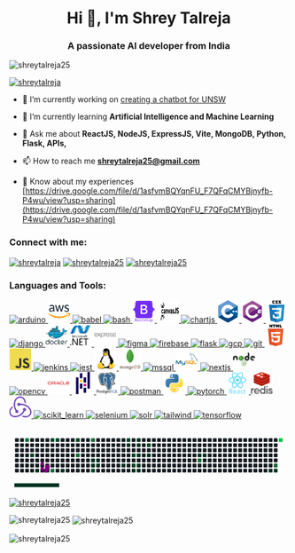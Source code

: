 <h1 align="center">Hi 👋, I'm Shrey Talreja</h1>
<h3 align="center">A passionate AI developer from India</h3>

<p align="left"> <img src="https://komarev.com/ghpvc/?username=shreytalreja25&label=Profile%20views&color=0e75b6&style=flat" alt="shreytalreja25" /> </p>



<p align="left"> <a href="https://twitter.com/shreytalreja" target="blank"><img src="https://img.shields.io/twitter/follow/shreytalreja?logo=twitter&style=for-the-badge" alt="shreytalreja" /></a> </p>

- 🔭 I’m currently working on [creating a chatbot for UNSW](https://github.com/shreytalreja25/unswbot/)

- 🌱 I’m currently learning **Artificial Intelligence and Machine Learning**

- 💬 Ask me about **ReactJS, NodeJS, ExpressJS, Vite, MongoDB, Python, Flask, APIs,**

- 📫 How to reach me **shreytalreja25@gmail.com**

- 📄 Know about my experiences [https://drive.google.com/file/d/1asfvmBQYqnFU_F7QFqCMYBjnyfb-P4wu/view?usp=sharing](https://drive.google.com/file/d/1asfvmBQYqnFU_F7QFqCMYBjnyfb-P4wu/view?usp=sharing)

<h3 align="left">Connect with me:</h3>
<p align="left">
<a href="https://twitter.com/shreytalreja" target="blank"><img align="center" src="https://raw.githubusercontent.com/rahuldkjain/github-profile-readme-generator/master/src/images/icons/Social/twitter.svg" alt="shreytalreja" height="30" width="40" /></a>
<a href="https://linkedin.com/in/shreytalreja25" target="blank"><img align="center" src="https://raw.githubusercontent.com/rahuldkjain/github-profile-readme-generator/master/src/images/icons/Social/linked-in-alt.svg" alt="shreytalreja25" height="30" width="40" /></a>
<a href="https://instagram.com/shreytalreja25" target="blank"><img align="center" src="https://raw.githubusercontent.com/rahuldkjain/github-profile-readme-generator/master/src/images/icons/Social/instagram.svg" alt="shreytalreja25" height="30" width="40" /></a>
</p>

<h3 align="left">Languages and Tools:</h3>
<p align="left"> <a href="https://www.arduino.cc/" target="_blank" rel="noreferrer"> <img src="https://cdn.worldvectorlogo.com/logos/arduino-1.svg" alt="arduino" width="40" height="40"/> </a> <a href="https://aws.amazon.com" target="_blank" rel="noreferrer"> <img src="https://raw.githubusercontent.com/devicons/devicon/master/icons/amazonwebservices/amazonwebservices-original-wordmark.svg" alt="aws" width="40" height="40"/> </a> <a href="https://babeljs.io/" target="_blank" rel="noreferrer"> <img src="https://www.vectorlogo.zone/logos/babeljs/babeljs-icon.svg" alt="babel" width="40" height="40"/> </a> <a href="https://www.gnu.org/software/bash/" target="_blank" rel="noreferrer"> <img src="https://www.vectorlogo.zone/logos/gnu_bash/gnu_bash-icon.svg" alt="bash" width="40" height="40"/> </a> <a href="https://getbootstrap.com" target="_blank" rel="noreferrer"> <img src="https://raw.githubusercontent.com/devicons/devicon/master/icons/bootstrap/bootstrap-plain-wordmark.svg" alt="bootstrap" width="40" height="40"/> </a> <a href="https://canvasjs.com" target="_blank" rel="noreferrer"> <img src="https://raw.githubusercontent.com/Hardik0307/Hardik0307/master/assets/canvasjs-charts.svg" alt="canvasjs" width="40" height="40"/> </a> <a href="https://www.chartjs.org" target="_blank" rel="noreferrer"> <img src="https://www.chartjs.org/media/logo-title.svg" alt="chartjs" width="40" height="40"/> </a> <a href="https://www.w3schools.com/cpp/" target="_blank" rel="noreferrer"> <img src="https://raw.githubusercontent.com/devicons/devicon/master/icons/cplusplus/cplusplus-original.svg" alt="cplusplus" width="40" height="40"/> </a> <a href="https://www.w3schools.com/cs/" target="_blank" rel="noreferrer"> <img src="https://raw.githubusercontent.com/devicons/devicon/master/icons/csharp/csharp-original.svg" alt="csharp" width="40" height="40"/> </a> <a href="https://www.w3schools.com/css/" target="_blank" rel="noreferrer"> <img src="https://raw.githubusercontent.com/devicons/devicon/master/icons/css3/css3-original-wordmark.svg" alt="css3" width="40" height="40"/> </a> <a href="https://www.djangoproject.com/" target="_blank" rel="noreferrer"> <img src="https://cdn.worldvectorlogo.com/logos/django.svg" alt="django" width="40" height="40"/> </a> <a href="https://www.docker.com/" target="_blank" rel="noreferrer"> <img src="https://raw.githubusercontent.com/devicons/devicon/master/icons/docker/docker-original-wordmark.svg" alt="docker" width="40" height="40"/> </a> <a href="https://dotnet.microsoft.com/" target="_blank" rel="noreferrer"> <img src="https://raw.githubusercontent.com/devicons/devicon/master/icons/dot-net/dot-net-original-wordmark.svg" alt="dotnet" width="40" height="40"/> </a> <a href="https://expressjs.com" target="_blank" rel="noreferrer"> <img src="https://raw.githubusercontent.com/devicons/devicon/master/icons/express/express-original-wordmark.svg" alt="express" width="40" height="40"/> </a> <a href="https://www.figma.com/" target="_blank" rel="noreferrer"> <img src="https://www.vectorlogo.zone/logos/figma/figma-icon.svg" alt="figma" width="40" height="40"/> </a> <a href="https://firebase.google.com/" target="_blank" rel="noreferrer"> <img src="https://www.vectorlogo.zone/logos/firebase/firebase-icon.svg" alt="firebase" width="40" height="40"/> </a> <a href="https://flask.palletsprojects.com/" target="_blank" rel="noreferrer"> <img src="https://www.vectorlogo.zone/logos/pocoo_flask/pocoo_flask-icon.svg" alt="flask" width="40" height="40"/> </a> <a href="https://cloud.google.com" target="_blank" rel="noreferrer"> <img src="https://www.vectorlogo.zone/logos/google_cloud/google_cloud-icon.svg" alt="gcp" width="40" height="40"/> </a> <a href="https://git-scm.com/" target="_blank" rel="noreferrer"> <img src="https://www.vectorlogo.zone/logos/git-scm/git-scm-icon.svg" alt="git" width="40" height="40"/> </a> <a href="https://www.w3.org/html/" target="_blank" rel="noreferrer"> <img src="https://raw.githubusercontent.com/devicons/devicon/master/icons/html5/html5-original-wordmark.svg" alt="html5" width="40" height="40"/> </a> <a href="https://developer.mozilla.org/en-US/docs/Web/JavaScript" target="_blank" rel="noreferrer"> <img src="https://raw.githubusercontent.com/devicons/devicon/master/icons/javascript/javascript-original.svg" alt="javascript" width="40" height="40"/> </a> <a href="https://www.jenkins.io" target="_blank" rel="noreferrer"> <img src="https://www.vectorlogo.zone/logos/jenkins/jenkins-icon.svg" alt="jenkins" width="40" height="40"/> </a> <a href="https://jestjs.io" target="_blank" rel="noreferrer"> <img src="https://www.vectorlogo.zone/logos/jestjsio/jestjsio-icon.svg" alt="jest" width="40" height="40"/> </a> <a href="https://www.linux.org/" target="_blank" rel="noreferrer"> <img src="https://raw.githubusercontent.com/devicons/devicon/master/icons/linux/linux-original.svg" alt="linux" width="40" height="40"/> </a> <a href="https://www.mongodb.com/" target="_blank" rel="noreferrer"> <img src="https://raw.githubusercontent.com/devicons/devicon/master/icons/mongodb/mongodb-original-wordmark.svg" alt="mongodb" width="40" height="40"/> </a> <a href="https://www.microsoft.com/en-us/sql-server" target="_blank" rel="noreferrer"> <img src="https://www.svgrepo.com/show/303229/microsoft-sql-server-logo.svg" alt="mssql" width="40" height="40"/> </a> <a href="https://www.mysql.com/" target="_blank" rel="noreferrer"> <img src="https://raw.githubusercontent.com/devicons/devicon/master/icons/mysql/mysql-original-wordmark.svg" alt="mysql" width="40" height="40"/> </a> <a href="https://nextjs.org/" target="_blank" rel="noreferrer"> <img src="https://cdn.worldvectorlogo.com/logos/nextjs-2.svg" alt="nextjs" width="40" height="40"/> </a> <a href="https://nodejs.org" target="_blank" rel="noreferrer"> <img src="https://raw.githubusercontent.com/devicons/devicon/master/icons/nodejs/nodejs-original-wordmark.svg" alt="nodejs" width="40" height="40"/> </a> <a href="https://opencv.org/" target="_blank" rel="noreferrer"> <img src="https://www.vectorlogo.zone/logos/opencv/opencv-icon.svg" alt="opencv" width="40" height="40"/> </a> <a href="https://www.oracle.com/" target="_blank" rel="noreferrer"> <img src="https://raw.githubusercontent.com/devicons/devicon/master/icons/oracle/oracle-original.svg" alt="oracle" width="40" height="40"/> </a> <a href="https://pandas.pydata.org/" target="_blank" rel="noreferrer"> <img src="https://raw.githubusercontent.com/devicons/devicon/2ae2a900d2f041da66e950e4d48052658d850630/icons/pandas/pandas-original.svg" alt="pandas" width="40" height="40"/> </a> <a href="https://www.postgresql.org" target="_blank" rel="noreferrer"> <img src="https://raw.githubusercontent.com/devicons/devicon/master/icons/postgresql/postgresql-original-wordmark.svg" alt="postgresql" width="40" height="40"/> </a> <a href="https://postman.com" target="_blank" rel="noreferrer"> <img src="https://www.vectorlogo.zone/logos/getpostman/getpostman-icon.svg" alt="postman" width="40" height="40"/> </a> <a href="https://www.python.org" target="_blank" rel="noreferrer"> <img src="https://raw.githubusercontent.com/devicons/devicon/master/icons/python/python-original.svg" alt="python" width="40" height="40"/> </a> <a href="https://pytorch.org/" target="_blank" rel="noreferrer"> <img src="https://www.vectorlogo.zone/logos/pytorch/pytorch-icon.svg" alt="pytorch" width="40" height="40"/> </a> <a href="https://reactjs.org/" target="_blank" rel="noreferrer"> <img src="https://raw.githubusercontent.com/devicons/devicon/master/icons/react/react-original-wordmark.svg" alt="react" width="40" height="40"/> </a> <a href="https://redis.io" target="_blank" rel="noreferrer"> <img src="https://raw.githubusercontent.com/devicons/devicon/master/icons/redis/redis-original-wordmark.svg" alt="redis" width="40" height="40"/> </a> <a href="https://redux.js.org" target="_blank" rel="noreferrer"> <img src="https://raw.githubusercontent.com/devicons/devicon/master/icons/redux/redux-original.svg" alt="redux" width="40" height="40"/> </a> <a href="https://scikit-learn.org/" target="_blank" rel="noreferrer"> <img src="https://upload.wikimedia.org/wikipedia/commons/0/05/Scikit_learn_logo_small.svg" alt="scikit_learn" width="40" height="40"/> </a> <a href="https://www.selenium.dev" target="_blank" rel="noreferrer"> <img src="https://raw.githubusercontent.com/detain/svg-logos/780f25886640cef088af994181646db2f6b1a3f8/svg/selenium-logo.svg" alt="selenium" width="40" height="40"/> </a> <a href="https://lucene.apache.org/solr/" target="_blank" rel="noreferrer"> <img src="https://www.vectorlogo.zone/logos/apache_solr/apache_solr-icon.svg" alt="solr" width="40" height="40"/> </a> <a href="https://tailwindcss.com/" target="_blank" rel="noreferrer"> <img src="https://www.vectorlogo.zone/logos/tailwindcss/tailwindcss-icon.svg" alt="tailwind" width="40" height="40"/> </a> <a href="https://www.tensorflow.org" target="_blank" rel="noreferrer"> <img src="https://www.vectorlogo.zone/logos/tensorflow/tensorflow-icon.svg" alt="tensorflow" width="40" height="40"/> </a> </p>

<svg viewBox="-16 -32 880 192" width="880" height="192" xmlns="http://www.w3.org/2000/svg">
<style>:root{--cb:#1b1f230a;--cs:purple;--ce:#161b22;--c0:#161b22;--c1:#01311f;--c2:#034525;--c3:#0f6d31;--c4:#00c647}.c{shape-rendering:geometricPrecision;fill:var(--ce);stroke-width:1px;stroke:var(--cb);animation:none 30500ms linear infinite;width:12px;height:12px}@keyframes c0{58.68%{fill:var(--c3)}58.7%,100%{fill:var(--ce)}}.c.c0{fill:var(--c3);animation-name:c0}@keyframes c1{1.3%{fill:var(--c1)}1.32%,100%{fill:var(--ce)}}.c.c1{fill:var(--c1);animation-name:c1}@keyframes c2{57.37%{fill:var(--c2)}57.39%,100%{fill:var(--ce)}}.c.c2{fill:var(--c2);animation-name:c2}@keyframes c3{6.88%{fill:var(--c1)}6.9%,100%{fill:var(--ce)}}.c.c3{fill:var(--c1);animation-name:c3}@keyframes c4{2.61%{fill:var(--c1)}2.63%,100%{fill:var(--ce)}}.c.c4{fill:var(--c1);animation-name:c4}@keyframes c5{2.29%{fill:var(--c1)}2.31%,100%{fill:var(--ce)}}.c.c5{fill:var(--c1);animation-name:c5}@keyframes c6{3.92%{fill:var(--c1)}3.94%,100%{fill:var(--ce)}}.c.c6{fill:var(--c1);animation-name:c6}@keyframes c7{4.25%{fill:var(--c1)}4.27%,100%{fill:var(--ce)}}.c.c7{fill:var(--c1);animation-name:c7}@keyframes c8{5.24%{fill:var(--c1)}5.26%,100%{fill:var(--ce)}}.c.c8{fill:var(--c1);animation-name:c8}@keyframes c9{5.56%{fill:var(--c1)}5.58%,100%{fill:var(--ce)}}.c.c9{fill:var(--c1);animation-name:c9}@keyframes ca{55.07%{fill:var(--c2)}55.09%,100%{fill:var(--ce)}}.c.ca{fill:var(--c2);animation-name:ca}@keyframes cb{62.29%{fill:var(--c3)}62.31%,100%{fill:var(--ce)}}.c.cb{fill:var(--c3);animation-name:cb}@keyframes cc{54.74%{fill:var(--c2)}54.76%,100%{fill:var(--ce)}}.c.cc{fill:var(--c2);animation-name:cc}@keyframes cd{9.17%{fill:var(--c1)}9.19%,100%{fill:var(--ce)}}.c.cd{fill:var(--c1);animation-name:cd}@keyframes ce{53.43%{fill:var(--c2)}53.45%,100%{fill:var(--ce)}}.c.ce{fill:var(--c2);animation-name:ce}@keyframes cf{64.91%{fill:var(--c3)}64.93%,100%{fill:var(--ce)}}.c.cf{fill:var(--c3);animation-name:cf}@keyframes cg{66.88%{fill:var(--c3)}66.9%,100%{fill:var(--ce)}}.c.cg{fill:var(--c3);animation-name:cg}@keyframes ch{12.45%{fill:var(--c1)}12.47%,100%{fill:var(--ce)}}.c.ch{fill:var(--c1);animation-name:ch}@keyframes ci{11.47%{fill:var(--c1)}11.49%,100%{fill:var(--ce)}}.c.ci{fill:var(--c1);animation-name:ci}@keyframes cj{50.48%{fill:var(--c2)}50.5%,100%{fill:var(--ce)}}.c.cj{fill:var(--c2);animation-name:cj}@keyframes ck{12.12%{fill:var(--c1)}12.14%,100%{fill:var(--ce)}}.c.ck{fill:var(--c1);animation-name:ck}@keyframes cl{11.79%{fill:var(--c1)}11.81%,100%{fill:var(--ce)}}.c.cl{fill:var(--c1);animation-name:cl}@keyframes cm{14.74%{fill:var(--c1)}14.76%,100%{fill:var(--ce)}}.c.cm{fill:var(--c1);animation-name:cm}@keyframes cn{43.6%{fill:var(--c2)}43.62%,100%{fill:var(--ce)}}.c.cn{fill:var(--c2);animation-name:cn}@keyframes co{20.32%{fill:var(--c1)}20.34%,100%{fill:var(--ce)}}.c.co{fill:var(--c1);animation-name:co}@keyframes cp{42.29%{fill:var(--c2)}42.31%,100%{fill:var(--ce)}}.c.cp{fill:var(--c2);animation-name:cp}@keyframes cq{41.63%{fill:var(--c2)}41.65%,100%{fill:var(--ce)}}.c.cq{fill:var(--c2);animation-name:cq}@keyframes cr{15.73%{fill:var(--c1)}15.75%,100%{fill:var(--ce)}}.c.cr{fill:var(--c1);animation-name:cr}@keyframes cs{19.33%{fill:var(--c1)}19.35%,100%{fill:var(--ce)}}.c.cs{fill:var(--c1);animation-name:cs}@keyframes ct{19.01%{fill:var(--c1)}19.03%,100%{fill:var(--ce)}}.c.ct{fill:var(--c1);animation-name:ct}@keyframes cu{17.04%{fill:var(--c1)}17.06%,100%{fill:var(--ce)}}.c.cu{fill:var(--c1);animation-name:cu}@keyframes cv{16.38%{fill:var(--c1)}16.4%,100%{fill:var(--ce)}}.c.cv{fill:var(--c1);animation-name:cv}@keyframes cw{16.06%{fill:var(--c1)}16.08%,100%{fill:var(--ce)}}.c.cw{fill:var(--c1);animation-name:cw}@keyframes cx{45.24%{fill:var(--c2)}45.26%,100%{fill:var(--ce)}}.c.cx{fill:var(--c2);animation-name:cx}@keyframes cy{17.69%{fill:var(--c1)}17.71%,100%{fill:var(--ce)}}.c.cy{fill:var(--c1);animation-name:cy}@keyframes cz{25.56%{fill:var(--c1)}25.58%,100%{fill:var(--ce)}}.c.cz{fill:var(--c1);animation-name:cz}@keyframes c10{75.07%{fill:var(--c3)}75.09%,100%{fill:var(--ce)}}.c.c10{fill:var(--c3);animation-name:c10}@keyframes c11{25.89%{fill:var(--c1)}25.91%,100%{fill:var(--ce)}}.c.c11{fill:var(--c1);animation-name:c11}@keyframes c12{31.14%{fill:var(--c1)}31.16%,100%{fill:var(--ce)}}.c.c12{fill:var(--c1);animation-name:c12}@keyframes c13{80.32%{fill:var(--c3)}80.34%,100%{fill:var(--ce)}}.c.c13{fill:var(--c3);animation-name:c13}@keyframes c14{31.47%{fill:var(--c1)}31.49%,100%{fill:var(--ce)}}.c.c14{fill:var(--c1);animation-name:c14}@keyframes c15{82.29%{fill:var(--c4)}82.31%,100%{fill:var(--ce)}}.c.c15{fill:var(--c4);animation-name:c15}.u{transform-origin:0 0;transform:scale(0,1);animation:none linear 30500ms infinite}@keyframes u0{1.3%{transform:scale(0.000,1)}1.32%,2.29%{transform:scale(0.038,1)}2.31%,2.61%{transform:scale(0.077,1)}2.63%,3.92%{transform:scale(0.115,1)}3.94%,4.25%{transform:scale(0.154,1)}4.27%,5.24%{transform:scale(0.192,1)}5.26%,5.56%{transform:scale(0.231,1)}5.58%,6.88%{transform:scale(0.269,1)}6.9%,9.17%{transform:scale(0.308,1)}9.19%,11.47%{transform:scale(0.346,1)}11.49%,11.79%{transform:scale(0.385,1)}11.81%,12.12%{transform:scale(0.423,1)}12.14%,12.45%{transform:scale(0.462,1)}12.47%,14.74%{transform:scale(0.500,1)}14.76%,15.73%{transform:scale(0.538,1)}15.75%,16.06%{transform:scale(0.577,1)}16.08%,16.38%{transform:scale(0.615,1)}16.4%,17.04%{transform:scale(0.654,1)}17.06%,17.69%{transform:scale(0.692,1)}17.71%,19.01%{transform:scale(0.731,1)}19.03%,19.33%{transform:scale(0.769,1)}19.35%,20.32%{transform:scale(0.808,1)}20.34%,25.56%{transform:scale(0.846,1)}25.58%,25.89%{transform:scale(0.885,1)}25.91%,31.14%{transform:scale(0.923,1)}31.16%,31.47%{transform:scale(0.962,1)}31.49%,100%{transform:scale(1.000,1)}}.u.u0{fill:var(--c1);animation-name:u0;transform-origin:0.0px 0}@keyframes u1{41.63%{transform:scale(0.000,1)}41.65%,42.29%{transform:scale(0.111,1)}42.31%,43.6%{transform:scale(0.222,1)}43.62%,45.24%{transform:scale(0.333,1)}45.26%,50.48%{transform:scale(0.444,1)}50.5%,53.43%{transform:scale(0.556,1)}53.45%,54.74%{transform:scale(0.667,1)}54.76%,55.07%{transform:scale(0.778,1)}55.09%,57.37%{transform:scale(0.889,1)}57.39%,100%{transform:scale(1.000,1)}}.u.u1{fill:var(--c2);animation-name:u1;transform-origin:525.0px 0}@keyframes u2{58.68%{transform:scale(0.000,1)}58.7%,62.29%{transform:scale(0.167,1)}62.31%,64.91%{transform:scale(0.333,1)}64.93%,66.88%{transform:scale(0.500,1)}66.9%,75.07%{transform:scale(0.667,1)}75.09%,80.32%{transform:scale(0.833,1)}80.34%,100%{transform:scale(1.000,1)}}.u.u2{fill:var(--c3);animation-name:u2;transform-origin:706.7px 0}@keyframes u3{82.29%{transform:scale(0.000,1)}82.31%,100%{transform:scale(1.000,1)}}.u.u3{fill:var(--c4);animation-name:u3;transform-origin:827.8px 0}.s{shape-rendering:geometricPrecision;fill:var(--cs);animation:none linear 30500ms infinite}@keyframes s0{0%,99.67%{transform:translate(0px,-16px)}0.33%{transform:translate(0px,0px)}0.66%{transform:translate(16px,0px)}0.98%{transform:translate(16px,16px)}2.3%,3.61%{transform:translate(80px,16px)}2.62%{transform:translate(80px,0px)}2.95%{transform:translate(96px,0px)}3.28%{transform:translate(96px,16px)}5.25%{transform:translate(80px,96px)}5.57%,7.54%{transform:translate(96px,96px)}5.9%,7.87%{transform:translate(96px,80px)}6.56%{transform:translate(64px,80px)}6.89%{transform:translate(64px,96px)}8.85%{transform:translate(144px,80px)}9.18%{transform:translate(144px,96px)}10.82%,50.82%{transform:translate(224px,96px)}11.15%{transform:translate(224px,80px)}11.8%{transform:translate(256px,80px)}12.13%{transform:translate(256px,64px)}12.46%{transform:translate(240px,64px)}12.79%{transform:translate(240px,80px)}15.08%{transform:translate(352px,80px)}15.41%{transform:translate(352px,96px)}16.07%{transform:translate(384px,96px)}17.05%{transform:translate(384px,48px)}17.7%{transform:translate(416px,48px)}18.03%,45.57%{transform:translate(416px,32px)}18.36%{transform:translate(400px,32px)}18.69%{transform:translate(400px,16px)}19.02%{transform:translate(384px,16px)}19.34%{transform:translate(384px,0px)}19.67%,43.28%{transform:translate(368px,0px)}20%{transform:translate(368px,16px)}20.33%,43.93%{transform:translate(352px,16px)}20.66%{transform:translate(352px,32px)}25.25%{transform:translate(576px,32px)}25.57%{transform:translate(576px,48px)}30.16%{transform:translate(800px,48px)}31.15%{transform:translate(800px,96px)}31.48%{transform:translate(816px,96px)}31.8%{transform:translate(816px,112px)}32.13%{transform:translate(800px,112px)}32.79%{transform:translate(800px,80px)}41.64%{transform:translate(368px,80px)}43.61%{transform:translate(352px,0px)}45.25%{transform:translate(416px,16px)}49.18%{transform:translate(240px,32px)}50.49%{transform:translate(240px,96px)}52.79%{transform:translate(224px,0px)}56.39%{transform:translate(48px,0px)}57.38%{transform:translate(48px,48px)}57.7%{transform:translate(32px,48px)}58.69%{transform:translate(32px,0px)}60.33%{transform:translate(112px,0px)}62.3%{transform:translate(112px,96px)}63.93%{transform:translate(192px,96px)}64.92%{transform:translate(192px,48px)}65.9%{transform:translate(240px,48px)}66.89%{transform:translate(240px,0px)}73.77%{transform:translate(576px,0px)}75.08%{transform:translate(576px,64px)}80%{transform:translate(816px,64px)}80.33%{transform:translate(816px,80px)}80.66%{transform:translate(832px,80px)}82.3%{transform:translate(832px,0px)}98.03%{transform:translate(64px,0px)}98.36%{transform:translate(64px,-16px)}}.s.s0{transform:translate(0px,-16px);animation-name:s0}@keyframes s1{0%,99.67%{transform:translate(16px,-16px)}0.33%{transform:translate(0px,-16px)}0.66%{transform:translate(0px,0px)}0.98%{transform:translate(16px,0px)}1.31%{transform:translate(16px,16px)}2.62%,3.93%{transform:translate(80px,16px)}2.95%{transform:translate(80px,0px)}3.28%{transform:translate(96px,0px)}3.61%{transform:translate(96px,16px)}5.57%{transform:translate(80px,96px)}5.9%,7.87%{transform:translate(96px,96px)}6.23%,8.2%{transform:translate(96px,80px)}6.89%{transform:translate(64px,80px)}7.21%{transform:translate(64px,96px)}9.18%{transform:translate(144px,80px)}9.51%{transform:translate(144px,96px)}11.15%,51.15%{transform:translate(224px,96px)}11.48%{transform:translate(224px,80px)}12.13%{transform:translate(256px,80px)}12.46%{transform:translate(256px,64px)}12.79%{transform:translate(240px,64px)}13.11%{transform:translate(240px,80px)}15.41%{transform:translate(352px,80px)}15.74%{transform:translate(352px,96px)}16.39%{transform:translate(384px,96px)}17.38%{transform:translate(384px,48px)}18.03%{transform:translate(416px,48px)}18.36%,45.9%{transform:translate(416px,32px)}18.69%{transform:translate(400px,32px)}19.02%{transform:translate(400px,16px)}19.34%{transform:translate(384px,16px)}19.67%{transform:translate(384px,0px)}20%,43.61%{transform:translate(368px,0px)}20.33%{transform:translate(368px,16px)}20.66%,44.26%{transform:translate(352px,16px)}20.98%{transform:translate(352px,32px)}25.57%{transform:translate(576px,32px)}25.9%{transform:translate(576px,48px)}30.49%{transform:translate(800px,48px)}31.48%{transform:translate(800px,96px)}31.8%{transform:translate(816px,96px)}32.13%{transform:translate(816px,112px)}32.46%{transform:translate(800px,112px)}33.11%{transform:translate(800px,80px)}41.97%{transform:translate(368px,80px)}43.93%{transform:translate(352px,0px)}45.57%{transform:translate(416px,16px)}49.51%{transform:translate(240px,32px)}50.82%{transform:translate(240px,96px)}53.11%{transform:translate(224px,0px)}56.72%{transform:translate(48px,0px)}57.7%{transform:translate(48px,48px)}58.03%{transform:translate(32px,48px)}59.02%{transform:translate(32px,0px)}60.66%{transform:translate(112px,0px)}62.62%{transform:translate(112px,96px)}64.26%{transform:translate(192px,96px)}65.25%{transform:translate(192px,48px)}66.23%{transform:translate(240px,48px)}67.21%{transform:translate(240px,0px)}74.1%{transform:translate(576px,0px)}75.41%{transform:translate(576px,64px)}80.33%{transform:translate(816px,64px)}80.66%{transform:translate(816px,80px)}80.98%{transform:translate(832px,80px)}82.62%{transform:translate(832px,0px)}98.36%{transform:translate(64px,0px)}98.69%{transform:translate(64px,-16px)}}.s.s1{transform:translate(16px,-16px);animation-name:s1}@keyframes s2{0%,99.67%{transform:translate(32px,-16px)}0.66%{transform:translate(0px,-16px)}0.98%{transform:translate(0px,0px)}1.31%{transform:translate(16px,0px)}1.64%{transform:translate(16px,16px)}2.95%,4.26%{transform:translate(80px,16px)}3.28%{transform:translate(80px,0px)}3.61%{transform:translate(96px,0px)}3.93%{transform:translate(96px,16px)}5.9%{transform:translate(80px,96px)}6.23%,8.2%{transform:translate(96px,96px)}6.56%,8.52%{transform:translate(96px,80px)}7.21%{transform:translate(64px,80px)}7.54%{transform:translate(64px,96px)}9.51%{transform:translate(144px,80px)}9.84%{transform:translate(144px,96px)}11.48%,51.48%{transform:translate(224px,96px)}11.8%{transform:translate(224px,80px)}12.46%{transform:translate(256px,80px)}12.79%{transform:translate(256px,64px)}13.11%{transform:translate(240px,64px)}13.44%{transform:translate(240px,80px)}15.74%{transform:translate(352px,80px)}16.07%{transform:translate(352px,96px)}16.72%{transform:translate(384px,96px)}17.7%{transform:translate(384px,48px)}18.36%{transform:translate(416px,48px)}18.69%,46.23%{transform:translate(416px,32px)}19.02%{transform:translate(400px,32px)}19.34%{transform:translate(400px,16px)}19.67%{transform:translate(384px,16px)}20%{transform:translate(384px,0px)}20.33%,43.93%{transform:translate(368px,0px)}20.66%{transform:translate(368px,16px)}20.98%,44.59%{transform:translate(352px,16px)}21.31%{transform:translate(352px,32px)}25.9%{transform:translate(576px,32px)}26.23%{transform:translate(576px,48px)}30.82%{transform:translate(800px,48px)}31.8%{transform:translate(800px,96px)}32.13%{transform:translate(816px,96px)}32.46%{transform:translate(816px,112px)}32.79%{transform:translate(800px,112px)}33.44%{transform:translate(800px,80px)}42.3%{transform:translate(368px,80px)}44.26%{transform:translate(352px,0px)}45.9%{transform:translate(416px,16px)}49.84%{transform:translate(240px,32px)}51.15%{transform:translate(240px,96px)}53.44%{transform:translate(224px,0px)}57.05%{transform:translate(48px,0px)}58.03%{transform:translate(48px,48px)}58.36%{transform:translate(32px,48px)}59.34%{transform:translate(32px,0px)}60.98%{transform:translate(112px,0px)}62.95%{transform:translate(112px,96px)}64.59%{transform:translate(192px,96px)}65.57%{transform:translate(192px,48px)}66.56%{transform:translate(240px,48px)}67.54%{transform:translate(240px,0px)}74.43%{transform:translate(576px,0px)}75.74%{transform:translate(576px,64px)}80.66%{transform:translate(816px,64px)}80.98%{transform:translate(816px,80px)}81.31%{transform:translate(832px,80px)}82.95%{transform:translate(832px,0px)}98.69%{transform:translate(64px,0px)}99.02%{transform:translate(64px,-16px)}}.s.s2{transform:translate(32px,-16px);animation-name:s2}@keyframes s3{0%,99.67%{transform:translate(48px,-16px)}0.98%{transform:translate(0px,-16px)}1.31%{transform:translate(0px,0px)}1.64%{transform:translate(16px,0px)}1.97%{transform:translate(16px,16px)}3.28%,4.59%{transform:translate(80px,16px)}3.61%{transform:translate(80px,0px)}3.93%{transform:translate(96px,0px)}4.26%{transform:translate(96px,16px)}6.23%{transform:translate(80px,96px)}6.56%,8.52%{transform:translate(96px,96px)}6.89%,8.85%{transform:translate(96px,80px)}7.54%{transform:translate(64px,80px)}7.87%{transform:translate(64px,96px)}9.84%{transform:translate(144px,80px)}10.16%{transform:translate(144px,96px)}11.8%,51.8%{transform:translate(224px,96px)}12.13%{transform:translate(224px,80px)}12.79%{transform:translate(256px,80px)}13.11%{transform:translate(256px,64px)}13.44%{transform:translate(240px,64px)}13.77%{transform:translate(240px,80px)}16.07%{transform:translate(352px,80px)}16.39%{transform:translate(352px,96px)}17.05%{transform:translate(384px,96px)}18.03%{transform:translate(384px,48px)}18.69%{transform:translate(416px,48px)}19.02%,46.56%{transform:translate(416px,32px)}19.34%{transform:translate(400px,32px)}19.67%{transform:translate(400px,16px)}20%{transform:translate(384px,16px)}20.33%{transform:translate(384px,0px)}20.66%,44.26%{transform:translate(368px,0px)}20.98%{transform:translate(368px,16px)}21.31%,44.92%{transform:translate(352px,16px)}21.64%{transform:translate(352px,32px)}26.23%{transform:translate(576px,32px)}26.56%{transform:translate(576px,48px)}31.15%{transform:translate(800px,48px)}32.13%{transform:translate(800px,96px)}32.46%{transform:translate(816px,96px)}32.79%{transform:translate(816px,112px)}33.11%{transform:translate(800px,112px)}33.77%{transform:translate(800px,80px)}42.62%{transform:translate(368px,80px)}44.59%{transform:translate(352px,0px)}46.23%{transform:translate(416px,16px)}50.16%{transform:translate(240px,32px)}51.48%{transform:translate(240px,96px)}53.77%{transform:translate(224px,0px)}57.38%{transform:translate(48px,0px)}58.36%{transform:translate(48px,48px)}58.69%{transform:translate(32px,48px)}59.67%{transform:translate(32px,0px)}61.31%{transform:translate(112px,0px)}63.28%{transform:translate(112px,96px)}64.92%{transform:translate(192px,96px)}65.9%{transform:translate(192px,48px)}66.89%{transform:translate(240px,48px)}67.87%{transform:translate(240px,0px)}74.75%{transform:translate(576px,0px)}76.07%{transform:translate(576px,64px)}80.98%{transform:translate(816px,64px)}81.31%{transform:translate(816px,80px)}81.64%{transform:translate(832px,80px)}83.28%{transform:translate(832px,0px)}99.02%{transform:translate(64px,0px)}99.34%{transform:translate(64px,-16px)}}.s.s3{transform:translate(48px,-16px);animation-name:s3}</style><rect class="c" x="2" y="2" rx="2" ry="2"/><rect class="c" x="2" y="18" rx="2" ry="2"/><rect class="c" x="2" y="34" rx="2" ry="2"/><rect class="c" x="2" y="50" rx="2" ry="2"/><rect class="c" x="2" y="66" rx="2" ry="2"/><rect class="c" x="2" y="82" rx="2" ry="2"/><rect class="c" x="2" y="98" rx="2" ry="2"/><rect class="c" x="18" y="2" rx="2" ry="2"/><rect class="c" x="18" y="18" rx="2" ry="2"/><rect class="c" x="18" y="34" rx="2" ry="2"/><rect class="c" x="18" y="50" rx="2" ry="2"/><rect class="c" x="18" y="66" rx="2" ry="2"/><rect class="c" x="18" y="82" rx="2" ry="2"/><rect class="c" x="18" y="98" rx="2" ry="2"/><rect class="c c0" x="34" y="2" rx="2" ry="2"/><rect class="c c1" x="34" y="18" rx="2" ry="2"/><rect class="c" x="34" y="34" rx="2" ry="2"/><rect class="c" x="34" y="50" rx="2" ry="2"/><rect class="c" x="34" y="66" rx="2" ry="2"/><rect class="c" x="34" y="82" rx="2" ry="2"/><rect class="c" x="34" y="98" rx="2" ry="2"/><rect class="c" x="50" y="2" rx="2" ry="2"/><rect class="c" x="50" y="18" rx="2" ry="2"/><rect class="c" x="50" y="34" rx="2" ry="2"/><rect class="c c2" x="50" y="50" rx="2" ry="2"/><rect class="c" x="50" y="66" rx="2" ry="2"/><rect class="c" x="50" y="82" rx="2" ry="2"/><rect class="c" x="50" y="98" rx="2" ry="2"/><rect class="c" x="66" y="2" rx="2" ry="2"/><rect class="c" x="66" y="18" rx="2" ry="2"/><rect class="c" x="66" y="34" rx="2" ry="2"/><rect class="c" x="66" y="50" rx="2" ry="2"/><rect class="c" x="66" y="66" rx="2" ry="2"/><rect class="c" x="66" y="82" rx="2" ry="2"/><rect class="c c3" x="66" y="98" rx="2" ry="2"/><rect class="c c4" x="82" y="2" rx="2" ry="2"/><rect class="c c5" x="82" y="18" rx="2" ry="2"/><rect class="c c6" x="82" y="34" rx="2" ry="2"/><rect class="c c7" x="82" y="50" rx="2" ry="2"/><rect class="c" x="82" y="66" rx="2" ry="2"/><rect class="c" x="82" y="82" rx="2" ry="2"/><rect class="c c8" x="82" y="98" rx="2" ry="2"/><rect class="c" x="98" y="2" rx="2" ry="2"/><rect class="c" x="98" y="18" rx="2" ry="2"/><rect class="c" x="98" y="34" rx="2" ry="2"/><rect class="c" x="98" y="50" rx="2" ry="2"/><rect class="c" x="98" y="66" rx="2" ry="2"/><rect class="c" x="98" y="82" rx="2" ry="2"/><rect class="c c9" x="98" y="98" rx="2" ry="2"/><rect class="c ca" x="114" y="2" rx="2" ry="2"/><rect class="c" x="114" y="18" rx="2" ry="2"/><rect class="c" x="114" y="34" rx="2" ry="2"/><rect class="c" x="114" y="50" rx="2" ry="2"/><rect class="c" x="114" y="66" rx="2" ry="2"/><rect class="c" x="114" y="82" rx="2" ry="2"/><rect class="c cb" x="114" y="98" rx="2" ry="2"/><rect class="c cc" x="130" y="2" rx="2" ry="2"/><rect class="c" x="130" y="18" rx="2" ry="2"/><rect class="c" x="130" y="34" rx="2" ry="2"/><rect class="c" x="130" y="50" rx="2" ry="2"/><rect class="c" x="130" y="66" rx="2" ry="2"/><rect class="c" x="130" y="82" rx="2" ry="2"/><rect class="c" x="130" y="98" rx="2" ry="2"/><rect class="c" x="146" y="2" rx="2" ry="2"/><rect class="c" x="146" y="18" rx="2" ry="2"/><rect class="c" x="146" y="34" rx="2" ry="2"/><rect class="c" x="146" y="50" rx="2" ry="2"/><rect class="c" x="146" y="66" rx="2" ry="2"/><rect class="c" x="146" y="82" rx="2" ry="2"/><rect class="c cd" x="146" y="98" rx="2" ry="2"/><rect class="c" x="162" y="2" rx="2" ry="2"/><rect class="c" x="162" y="18" rx="2" ry="2"/><rect class="c" x="162" y="34" rx="2" ry="2"/><rect class="c" x="162" y="50" rx="2" ry="2"/><rect class="c" x="162" y="66" rx="2" ry="2"/><rect class="c" x="162" y="82" rx="2" ry="2"/><rect class="c" x="162" y="98" rx="2" ry="2"/><rect class="c" x="178" y="2" rx="2" ry="2"/><rect class="c" x="178" y="18" rx="2" ry="2"/><rect class="c" x="178" y="34" rx="2" ry="2"/><rect class="c" x="178" y="50" rx="2" ry="2"/><rect class="c" x="178" y="66" rx="2" ry="2"/><rect class="c" x="178" y="82" rx="2" ry="2"/><rect class="c" x="178" y="98" rx="2" ry="2"/><rect class="c ce" x="194" y="2" rx="2" ry="2"/><rect class="c" x="194" y="18" rx="2" ry="2"/><rect class="c" x="194" y="34" rx="2" ry="2"/><rect class="c cf" x="194" y="50" rx="2" ry="2"/><rect class="c" x="194" y="66" rx="2" ry="2"/><rect class="c" x="194" y="82" rx="2" ry="2"/><rect class="c" x="194" y="98" rx="2" ry="2"/><rect class="c" x="210" y="2" rx="2" ry="2"/><rect class="c" x="210" y="18" rx="2" ry="2"/><rect class="c" x="210" y="34" rx="2" ry="2"/><rect class="c" x="210" y="50" rx="2" ry="2"/><rect class="c" x="210" y="66" rx="2" ry="2"/><rect class="c" x="210" y="82" rx="2" ry="2"/><rect class="c" x="210" y="98" rx="2" ry="2"/><rect class="c" x="226" y="2" rx="2" ry="2"/><rect class="c" x="226" y="18" rx="2" ry="2"/><rect class="c" x="226" y="34" rx="2" ry="2"/><rect class="c" x="226" y="50" rx="2" ry="2"/><rect class="c" x="226" y="66" rx="2" ry="2"/><rect class="c" x="226" y="82" rx="2" ry="2"/><rect class="c" x="226" y="98" rx="2" ry="2"/><rect class="c cg" x="242" y="2" rx="2" ry="2"/><rect class="c" x="242" y="18" rx="2" ry="2"/><rect class="c" x="242" y="34" rx="2" ry="2"/><rect class="c" x="242" y="50" rx="2" ry="2"/><rect class="c ch" x="242" y="66" rx="2" ry="2"/><rect class="c ci" x="242" y="82" rx="2" ry="2"/><rect class="c cj" x="242" y="98" rx="2" ry="2"/><rect class="c" x="258" y="2" rx="2" ry="2"/><rect class="c" x="258" y="18" rx="2" ry="2"/><rect class="c" x="258" y="34" rx="2" ry="2"/><rect class="c" x="258" y="50" rx="2" ry="2"/><rect class="c ck" x="258" y="66" rx="2" ry="2"/><rect class="c cl" x="258" y="82" rx="2" ry="2"/><rect class="c" x="258" y="98" rx="2" ry="2"/><rect class="c" x="274" y="2" rx="2" ry="2"/><rect class="c" x="274" y="18" rx="2" ry="2"/><rect class="c" x="274" y="34" rx="2" ry="2"/><rect class="c" x="274" y="50" rx="2" ry="2"/><rect class="c" x="274" y="66" rx="2" ry="2"/><rect class="c" x="274" y="82" rx="2" ry="2"/><rect class="c" x="274" y="98" rx="2" ry="2"/><rect class="c" x="290" y="2" rx="2" ry="2"/><rect class="c" x="290" y="18" rx="2" ry="2"/><rect class="c" x="290" y="34" rx="2" ry="2"/><rect class="c" x="290" y="50" rx="2" ry="2"/><rect class="c" x="290" y="66" rx="2" ry="2"/><rect class="c" x="290" y="82" rx="2" ry="2"/><rect class="c" x="290" y="98" rx="2" ry="2"/><rect class="c" x="306" y="2" rx="2" ry="2"/><rect class="c" x="306" y="18" rx="2" ry="2"/><rect class="c" x="306" y="34" rx="2" ry="2"/><rect class="c" x="306" y="50" rx="2" ry="2"/><rect class="c" x="306" y="66" rx="2" ry="2"/><rect class="c" x="306" y="82" rx="2" ry="2"/><rect class="c" x="306" y="98" rx="2" ry="2"/><rect class="c" x="322" y="2" rx="2" ry="2"/><rect class="c" x="322" y="18" rx="2" ry="2"/><rect class="c" x="322" y="34" rx="2" ry="2"/><rect class="c" x="322" y="50" rx="2" ry="2"/><rect class="c" x="322" y="66" rx="2" ry="2"/><rect class="c" x="322" y="82" rx="2" ry="2"/><rect class="c" x="322" y="98" rx="2" ry="2"/><rect class="c" x="338" y="2" rx="2" ry="2"/><rect class="c" x="338" y="18" rx="2" ry="2"/><rect class="c" x="338" y="34" rx="2" ry="2"/><rect class="c" x="338" y="50" rx="2" ry="2"/><rect class="c" x="338" y="66" rx="2" ry="2"/><rect class="c cm" x="338" y="82" rx="2" ry="2"/><rect class="c" x="338" y="98" rx="2" ry="2"/><rect class="c cn" x="354" y="2" rx="2" ry="2"/><rect class="c co" x="354" y="18" rx="2" ry="2"/><rect class="c" x="354" y="34" rx="2" ry="2"/><rect class="c" x="354" y="50" rx="2" ry="2"/><rect class="c" x="354" y="66" rx="2" ry="2"/><rect class="c" x="354" y="82" rx="2" ry="2"/><rect class="c" x="354" y="98" rx="2" ry="2"/><rect class="c" x="370" y="2" rx="2" ry="2"/><rect class="c" x="370" y="18" rx="2" ry="2"/><rect class="c" x="370" y="34" rx="2" ry="2"/><rect class="c cp" x="370" y="50" rx="2" ry="2"/><rect class="c" x="370" y="66" rx="2" ry="2"/><rect class="c cq" x="370" y="82" rx="2" ry="2"/><rect class="c cr" x="370" y="98" rx="2" ry="2"/><rect class="c cs" x="386" y="2" rx="2" ry="2"/><rect class="c ct" x="386" y="18" rx="2" ry="2"/><rect class="c" x="386" y="34" rx="2" ry="2"/><rect class="c cu" x="386" y="50" rx="2" ry="2"/><rect class="c" x="386" y="66" rx="2" ry="2"/><rect class="c cv" x="386" y="82" rx="2" ry="2"/><rect class="c cw" x="386" y="98" rx="2" ry="2"/><rect class="c" x="402" y="2" rx="2" ry="2"/><rect class="c" x="402" y="18" rx="2" ry="2"/><rect class="c" x="402" y="34" rx="2" ry="2"/><rect class="c" x="402" y="50" rx="2" ry="2"/><rect class="c" x="402" y="66" rx="2" ry="2"/><rect class="c" x="402" y="82" rx="2" ry="2"/><rect class="c" x="402" y="98" rx="2" ry="2"/><rect class="c" x="418" y="2" rx="2" ry="2"/><rect class="c cx" x="418" y="18" rx="2" ry="2"/><rect class="c" x="418" y="34" rx="2" ry="2"/><rect class="c cy" x="418" y="50" rx="2" ry="2"/><rect class="c" x="418" y="66" rx="2" ry="2"/><rect class="c" x="418" y="82" rx="2" ry="2"/><rect class="c" x="418" y="98" rx="2" ry="2"/><rect class="c" x="434" y="2" rx="2" ry="2"/><rect class="c" x="434" y="18" rx="2" ry="2"/><rect class="c" x="434" y="34" rx="2" ry="2"/><rect class="c" x="434" y="50" rx="2" ry="2"/><rect class="c" x="434" y="66" rx="2" ry="2"/><rect class="c" x="434" y="82" rx="2" ry="2"/><rect class="c" x="434" y="98" rx="2" ry="2"/><rect class="c" x="450" y="2" rx="2" ry="2"/><rect class="c" x="450" y="18" rx="2" ry="2"/><rect class="c" x="450" y="34" rx="2" ry="2"/><rect class="c" x="450" y="50" rx="2" ry="2"/><rect class="c" x="450" y="66" rx="2" ry="2"/><rect class="c" x="450" y="82" rx="2" ry="2"/><rect class="c" x="450" y="98" rx="2" ry="2"/><rect class="c" x="466" y="2" rx="2" ry="2"/><rect class="c" x="466" y="18" rx="2" ry="2"/><rect class="c" x="466" y="34" rx="2" ry="2"/><rect class="c" x="466" y="50" rx="2" ry="2"/><rect class="c" x="466" y="66" rx="2" ry="2"/><rect class="c" x="466" y="82" rx="2" ry="2"/><rect class="c" x="466" y="98" rx="2" ry="2"/><rect class="c" x="482" y="2" rx="2" ry="2"/><rect class="c" x="482" y="18" rx="2" ry="2"/><rect class="c" x="482" y="34" rx="2" ry="2"/><rect class="c" x="482" y="50" rx="2" ry="2"/><rect class="c" x="482" y="66" rx="2" ry="2"/><rect class="c" x="482" y="82" rx="2" ry="2"/><rect class="c" x="482" y="98" rx="2" ry="2"/><rect class="c" x="498" y="2" rx="2" ry="2"/><rect class="c" x="498" y="18" rx="2" ry="2"/><rect class="c" x="498" y="34" rx="2" ry="2"/><rect class="c" x="498" y="50" rx="2" ry="2"/><rect class="c" x="498" y="66" rx="2" ry="2"/><rect class="c" x="498" y="82" rx="2" ry="2"/><rect class="c" x="498" y="98" rx="2" ry="2"/><rect class="c" x="514" y="2" rx="2" ry="2"/><rect class="c" x="514" y="18" rx="2" ry="2"/><rect class="c" x="514" y="34" rx="2" ry="2"/><rect class="c" x="514" y="50" rx="2" ry="2"/><rect class="c" x="514" y="66" rx="2" ry="2"/><rect class="c" x="514" y="82" rx="2" ry="2"/><rect class="c" x="514" y="98" rx="2" ry="2"/><rect class="c" x="530" y="2" rx="2" ry="2"/><rect class="c" x="530" y="18" rx="2" ry="2"/><rect class="c" x="530" y="34" rx="2" ry="2"/><rect class="c" x="530" y="50" rx="2" ry="2"/><rect class="c" x="530" y="66" rx="2" ry="2"/><rect class="c" x="530" y="82" rx="2" ry="2"/><rect class="c" x="530" y="98" rx="2" ry="2"/><rect class="c" x="546" y="2" rx="2" ry="2"/><rect class="c" x="546" y="18" rx="2" ry="2"/><rect class="c" x="546" y="34" rx="2" ry="2"/><rect class="c" x="546" y="50" rx="2" ry="2"/><rect class="c" x="546" y="66" rx="2" ry="2"/><rect class="c" x="546" y="82" rx="2" ry="2"/><rect class="c" x="546" y="98" rx="2" ry="2"/><rect class="c" x="562" y="2" rx="2" ry="2"/><rect class="c" x="562" y="18" rx="2" ry="2"/><rect class="c" x="562" y="34" rx="2" ry="2"/><rect class="c" x="562" y="50" rx="2" ry="2"/><rect class="c" x="562" y="66" rx="2" ry="2"/><rect class="c" x="562" y="82" rx="2" ry="2"/><rect class="c" x="562" y="98" rx="2" ry="2"/><rect class="c" x="578" y="2" rx="2" ry="2"/><rect class="c" x="578" y="18" rx="2" ry="2"/><rect class="c" x="578" y="34" rx="2" ry="2"/><rect class="c cz" x="578" y="50" rx="2" ry="2"/><rect class="c c10" x="578" y="66" rx="2" ry="2"/><rect class="c" x="578" y="82" rx="2" ry="2"/><rect class="c" x="578" y="98" rx="2" ry="2"/><rect class="c" x="594" y="2" rx="2" ry="2"/><rect class="c" x="594" y="18" rx="2" ry="2"/><rect class="c" x="594" y="34" rx="2" ry="2"/><rect class="c c11" x="594" y="50" rx="2" ry="2"/><rect class="c" x="594" y="66" rx="2" ry="2"/><rect class="c" x="594" y="82" rx="2" ry="2"/><rect class="c" x="594" y="98" rx="2" ry="2"/><rect class="c" x="610" y="2" rx="2" ry="2"/><rect class="c" x="610" y="18" rx="2" ry="2"/><rect class="c" x="610" y="34" rx="2" ry="2"/><rect class="c" x="610" y="50" rx="2" ry="2"/><rect class="c" x="610" y="66" rx="2" ry="2"/><rect class="c" x="610" y="82" rx="2" ry="2"/><rect class="c" x="610" y="98" rx="2" ry="2"/><rect class="c" x="626" y="2" rx="2" ry="2"/><rect class="c" x="626" y="18" rx="2" ry="2"/><rect class="c" x="626" y="34" rx="2" ry="2"/><rect class="c" x="626" y="50" rx="2" ry="2"/><rect class="c" x="626" y="66" rx="2" ry="2"/><rect class="c" x="626" y="82" rx="2" ry="2"/><rect class="c" x="626" y="98" rx="2" ry="2"/><rect class="c" x="642" y="2" rx="2" ry="2"/><rect class="c" x="642" y="18" rx="2" ry="2"/><rect class="c" x="642" y="34" rx="2" ry="2"/><rect class="c" x="642" y="50" rx="2" ry="2"/><rect class="c" x="642" y="66" rx="2" ry="2"/><rect class="c" x="642" y="82" rx="2" ry="2"/><rect class="c" x="642" y="98" rx="2" ry="2"/><rect class="c" x="658" y="2" rx="2" ry="2"/><rect class="c" x="658" y="18" rx="2" ry="2"/><rect class="c" x="658" y="34" rx="2" ry="2"/><rect class="c" x="658" y="50" rx="2" ry="2"/><rect class="c" x="658" y="66" rx="2" ry="2"/><rect class="c" x="658" y="82" rx="2" ry="2"/><rect class="c" x="658" y="98" rx="2" ry="2"/><rect class="c" x="674" y="2" rx="2" ry="2"/><rect class="c" x="674" y="18" rx="2" ry="2"/><rect class="c" x="674" y="34" rx="2" ry="2"/><rect class="c" x="674" y="50" rx="2" ry="2"/><rect class="c" x="674" y="66" rx="2" ry="2"/><rect class="c" x="674" y="82" rx="2" ry="2"/><rect class="c" x="674" y="98" rx="2" ry="2"/><rect class="c" x="690" y="2" rx="2" ry="2"/><rect class="c" x="690" y="18" rx="2" ry="2"/><rect class="c" x="690" y="34" rx="2" ry="2"/><rect class="c" x="690" y="50" rx="2" ry="2"/><rect class="c" x="690" y="66" rx="2" ry="2"/><rect class="c" x="690" y="82" rx="2" ry="2"/><rect class="c" x="690" y="98" rx="2" ry="2"/><rect class="c" x="706" y="2" rx="2" ry="2"/><rect class="c" x="706" y="18" rx="2" ry="2"/><rect class="c" x="706" y="34" rx="2" ry="2"/><rect class="c" x="706" y="50" rx="2" ry="2"/><rect class="c" x="706" y="66" rx="2" ry="2"/><rect class="c" x="706" y="82" rx="2" ry="2"/><rect class="c" x="706" y="98" rx="2" ry="2"/><rect class="c" x="722" y="2" rx="2" ry="2"/><rect class="c" x="722" y="18" rx="2" ry="2"/><rect class="c" x="722" y="34" rx="2" ry="2"/><rect class="c" x="722" y="50" rx="2" ry="2"/><rect class="c" x="722" y="66" rx="2" ry="2"/><rect class="c" x="722" y="82" rx="2" ry="2"/><rect class="c" x="722" y="98" rx="2" ry="2"/><rect class="c" x="738" y="2" rx="2" ry="2"/><rect class="c" x="738" y="18" rx="2" ry="2"/><rect class="c" x="738" y="34" rx="2" ry="2"/><rect class="c" x="738" y="50" rx="2" ry="2"/><rect class="c" x="738" y="66" rx="2" ry="2"/><rect class="c" x="738" y="82" rx="2" ry="2"/><rect class="c" x="738" y="98" rx="2" ry="2"/><rect class="c" x="754" y="2" rx="2" ry="2"/><rect class="c" x="754" y="18" rx="2" ry="2"/><rect class="c" x="754" y="34" rx="2" ry="2"/><rect class="c" x="754" y="50" rx="2" ry="2"/><rect class="c" x="754" y="66" rx="2" ry="2"/><rect class="c" x="754" y="82" rx="2" ry="2"/><rect class="c" x="754" y="98" rx="2" ry="2"/><rect class="c" x="770" y="2" rx="2" ry="2"/><rect class="c" x="770" y="18" rx="2" ry="2"/><rect class="c" x="770" y="34" rx="2" ry="2"/><rect class="c" x="770" y="50" rx="2" ry="2"/><rect class="c" x="770" y="66" rx="2" ry="2"/><rect class="c" x="770" y="82" rx="2" ry="2"/><rect class="c" x="770" y="98" rx="2" ry="2"/><rect class="c" x="786" y="2" rx="2" ry="2"/><rect class="c" x="786" y="18" rx="2" ry="2"/><rect class="c" x="786" y="34" rx="2" ry="2"/><rect class="c" x="786" y="50" rx="2" ry="2"/><rect class="c" x="786" y="66" rx="2" ry="2"/><rect class="c" x="786" y="82" rx="2" ry="2"/><rect class="c" x="786" y="98" rx="2" ry="2"/><rect class="c" x="802" y="2" rx="2" ry="2"/><rect class="c" x="802" y="18" rx="2" ry="2"/><rect class="c" x="802" y="34" rx="2" ry="2"/><rect class="c" x="802" y="50" rx="2" ry="2"/><rect class="c" x="802" y="66" rx="2" ry="2"/><rect class="c" x="802" y="82" rx="2" ry="2"/><rect class="c c12" x="802" y="98" rx="2" ry="2"/><rect class="c" x="818" y="2" rx="2" ry="2"/><rect class="c" x="818" y="18" rx="2" ry="2"/><rect class="c" x="818" y="34" rx="2" ry="2"/><rect class="c" x="818" y="50" rx="2" ry="2"/><rect class="c" x="818" y="66" rx="2" ry="2"/><rect class="c c13" x="818" y="82" rx="2" ry="2"/><rect class="c c14" x="818" y="98" rx="2" ry="2"/><rect class="c c15" x="834" y="2" rx="2" ry="2"/><rect class="u u0" height="12" width="525.6" x="0.0" y="144"/><rect class="u u1" height="12" width="182.3" x="525.0" y="144"/><rect class="u u2" height="12" width="121.7" x="706.7" y="144"/><rect class="u u3" height="12" width="20.8" x="827.8" y="144"/><rect class="s s0" x="0.8" y="0.8" width="14.4" height="14.4" rx="4.5" ry="4.5"/><rect class="s s1" x="1.8" y="1.8" width="12.3" height="12.3" rx="4.1" ry="4.1"/><rect class="s s2" x="2.6" y="2.6" width="10.8" height="10.8" rx="3.6" ry="3.6"/><rect class="s s3" x="3.0" y="3.0" width="9.9" height="9.9" rx="3.3" ry="3.3"/></svg>

<p align="left"> <a href="https://github.com/ryo-ma/github-profile-trophy"><img src="https://github-profile-trophy.vercel.app/?username=shreytalreja25" alt="shreytalreja25" /></a> </p>

<p><img align="left" src="https://github-readme-stats.vercel.app/api/top-langs?username=shreytalreja25&show_icons=true&locale=en&layout=compact" alt="shreytalreja25" /></p>

<p>&nbsp;<img align="center" src="https://github-readme-stats.vercel.app/api?username=shreytalreja25&show_icons=true&locale=en" alt="shreytalreja25" /></p>

<p><img align="center" src="https://github-readme-streak-stats.herokuapp.com/?user=shreytalreja25&" alt="shreytalreja25" /></p>
